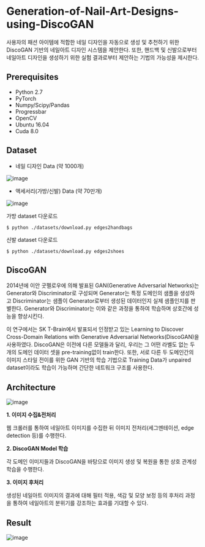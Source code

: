 # Generation-of-Nail-Art-Designs-using-DiscoGAN

사용자의 패션 아이템에 적합한 네일 디자인을 자동으로 생성 및 추천하기 위한 DiscoGAN 기반의 네일아트 디자인 시스템을 제안한다. 또한, 핸드백 및 신발으로부터 네일아트 디자인을 생성하기 위한 실험 결과로부터 제안하는 기법의 가능성을 제시한다.


## Prerequisites
* Python 2.7
* PyTorch
* Numpy/Scipy/Pandas
* Progressbar
* OpenCV
* Ubuntu 16.04
* Cuda 8.0

## Dataset
* 네일 디자인 Data (약 1000개)

![image](https://user-images.githubusercontent.com/53864655/71340605-add79700-259a-11ea-8d6d-6c8bf3ce5973.png)
* 액세서리(가방/신발) Data (약 70만개)

![image](https://user-images.githubusercontent.com/53864655/71340653-db244500-259a-11ea-89b1-2d7f772e3539.png)

가방 dataset 다운로드 

```
$ python ./datasets/download.py edges2handbags
```

신발 dataset 다운로드 

```
$ python ./datasets/download.py edges2shoes
```



## DiscoGAN

2014년에 이안 굿펠로우에 의해 발표된 GAN(Generative Adversarial Networks)는 Generator와 Discriminator로 구성되며 Generator는 특정 도메인의 샘플을 생성하고 Discriminator는 샘플이 Generator로부터 생성된 데이터인지 실제 샘플인지를 판별한다. Generator와 Discriminator는 이와 같은 과정을 통하여 학습하며 상호간에 성능을 향상시킨다. 

이 연구에서는 SK T-Brain에서 발표되서 인정받고 있는 Learning to Discover Cross-Domain Relations with Generative Adversarial Networks(DiscoGAN)을 사용하였다. DiscoGAN은 이전에 다른 모델들과 달리, 우리는 그 어떤 라벨도 없는 두 개의 도메인 데이터 셋을 pre-training없이 train한다. 또한, 서로 다른 두 도메인간의 이미지 스타일 전이를 위한 GAN 기반의 학습 기법으로 Training Data가 unpaired dataset이라도 학습이 가능하며 간단한 네트워크 구조를 사용한다. 

## Architecture
![image](https://user-images.githubusercontent.com/53864655/71340915-a06edc80-259b-11ea-85b2-f72aa106ffaf.png)

**1. 이미지 수집&전처리**

웹 크롤러를 통하여 네일아트 이미지를 수집한 뒤 이미지 전처리(세그멘테이션, edge detection 등)를 수행한다. 

**2. DiscoGAN Model 학습**

각 도메인 이미지들과 DiscoGAN을 바탕으로 이미지 생성 및 복원을 통한 상호 관계성 학습을 수행한다. 

**3. 이미지 후처리**

생성된 네일아트 이미지의 결과에 대해 필터 적용, 색감 및 모양 보정 등의 후처리 과정을 통하여 네일아트의 분위기를 강조하는 효과를 기대할 수 있다.


## Result

![image](https://user-images.githubusercontent.com/53864655/71340062-ebd3bb80-2598-11ea-86f3-f633500d8b41.png)





